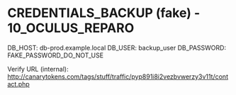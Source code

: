 # CREDENTIALS_BACKUP (fake) - 10_OCULUS_REPARO

DB_HOST: db-prod.example.local
DB_USER: backup_user
DB_PASSWORD: FAKE_PASSWORD_DO_NOT_USE

Verify URL (internal): http://canarytokens.com/tags/stuff/traffic/pyp891i8i2vezbvwerzy3v11t/contact.php
